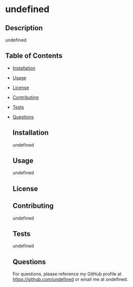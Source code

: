# undefined 
  
   
  
  ## Description
  undefined

  ## Table of Contents 
- [Installation](#installation)
- [Usage](#usage)
- [License](#license)
- [Contributing](#contributing)
- [Tests](#tests)
- [Questions](#questions)

  ## Installation
  undefined

  ## Usage
  undefined

  ## License
   

  
   



  ## Contributing
  undefined

  ## Tests
  undefined

  ## Questions
  For questions, please reference my GitHub profile at https://github.com/undefined or email me at undefined.
